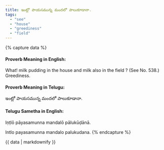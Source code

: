 ```yaml
---
title: ఇంట్లో పాయసమున్న మందలో పాలుకూడానా.
tags:
  - "see"
  - "house"
  - "greediness"
  - "field"
---
```


{% capture data %}
#### Proverb Meaning in English:
What! milk pudding in the house and milk also in the field ?
(See No. 538.)
Greediness.

#### Proverb Meaning in Telugu:
ఇంట్లో పాయసమున్న మందలో పాలుకూడానా.

#### Telugu Sametha in English:
Iṇṭlō pāyasamunna mandalō pālukūḍānā.

Intlo payasamunna mandalo palukudana.
{% endcapture %}

{{ data | markdownify }}

